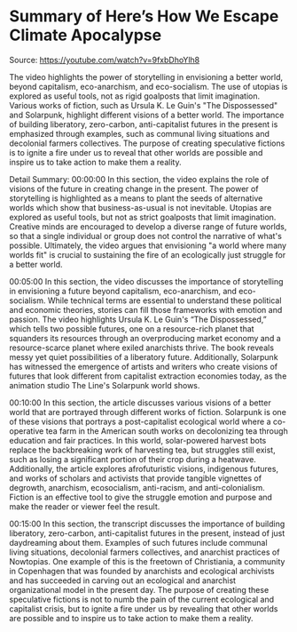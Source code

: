 # Summary of Here’s How We Escape Climate Apocalypse

Source: https://youtube.com/watch?v=9fxbDhoYlh8

The video highlights the power of storytelling in envisioning a better world, beyond capitalism, eco-anarchism, and eco-socialism. The use of utopias is explored as useful tools, not as rigid goalposts that limit imagination. Various works of fiction, such as Ursula K. Le Guin's "The Dispossessed" and Solarpunk, highlight different visions of a better world. The importance of building liberatory, zero-carbon, anti-capitalist futures in the present is emphasized through examples, such as communal living situations and decolonial farmers collectives. The purpose of creating speculative fictions is to ignite a fire under us to reveal that other worlds are possible and inspire us to take action to make them a reality.

Detail Summary: 
00:00:00
In this section, the video explains the role of visions of the future in creating change in the present. The power of storytelling is highlighted as a means to plant the seeds of alternative worlds which show that business-as-usual is not inevitable. Utopias are explored as useful tools, but not as strict goalposts that limit imagination. Creative minds are encouraged to develop a diverse range of future worlds, so that a single individual or group does not control the narrative of what's possible. Ultimately, the video argues that envisioning "a world where many worlds fit" is crucial to sustaining the fire of an ecologically just struggle for a better world.

00:05:00
In this section, the video discusses the importance of storytelling in envisioning a future beyond capitalism, eco-anarchism, and eco-socialism. While technical terms are essential to understand these political and economic theories, stories can fill those frameworks with emotion and passion. The video highlights Ursula K. Le Guin's “The Dispossessed,” which tells two possible futures, one on a resource-rich planet that squanders its resources through an overproducing market economy and a resource-scarce planet where exiled anarchists thrive. The book reveals messy yet quiet possibilities of a liberatory future. Additionally, Solarpunk has witnessed the emergence of artists and writers who create visions of futures that look different from capitalist extraction economies today, as the animation studio The Line's Solarpunk world shows.

00:10:00
In this section, the article discusses various visions of a better world that are portrayed through different works of fiction. Solarpunk is one of these visions that portrays a post-capitalist ecological world where a co-operative tea farm in the American south works on decolonizing tea through education and fair practices. In this world, solar-powered harvest bots replace the backbreaking work of harvesting tea, but struggles still exist, such as losing a significant portion of their crop during a heatwave. Additionally, the article explores afrofuturistic visions, indigenous futures, and works of scholars and activists that provide tangible vignettes of degrowth, anarchism, ecosocialism, anti-racism, and anti-colonialism. Fiction is an effective tool to give the struggle emotion and purpose and make the reader or viewer feel the result.

00:15:00
In this section, the transcript discusses the importance of building liberatory, zero-carbon, anti-capitalist futures in the present, instead of just daydreaming about them. Examples of such futures include communal living situations, decolonial farmers collectives, and anarchist practices of Nowtopias. One example of this is the freetown of Christiania, a community in Copenhagen that was founded by anarchists and ecological archivists and has succeeded in carving out an ecological and anarchist organizational model in the present day. The purpose of creating these speculative fictions is not to numb the pain of the current ecological and capitalist crisis, but to ignite a fire under us by revealing that other worlds are possible and to inspire us to take action to make them a reality.

